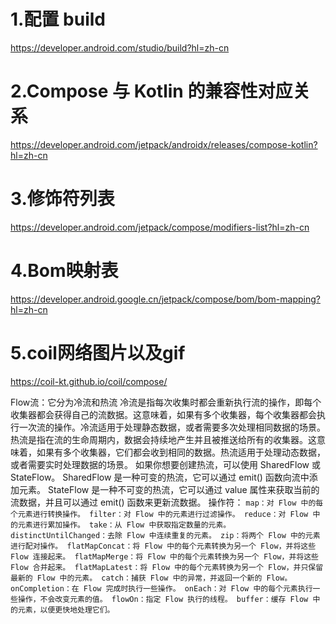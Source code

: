# 1.配置 build
https://developer.android.com/studio/build?hl=zh-cn</br>

# 2.Compose 与 Kotlin 的兼容性对应关系
https://developer.android.com/jetpack/androidx/releases/compose-kotlin?hl=zh-cn</br>

# 3.修饰符列表
https://developer.android.com/jetpack/compose/modifiers-list?hl=zh-cn</br>

# 4.Bom映射表
https://developer.android.google.cn/jetpack/compose/bom/bom-mapping?hl=zh-cn</br>

# 5.coil网络图片以及gif
https://coil-kt.github.io/coil/compose/</br>


Flow流：它分为冷流和热流
    冷流是指每次收集时都会重新执行流的操作，即每个收集器都会获得自己的流数据。这意味着，如果有多个收集器，每个收集器都会执行一次流的操作。冷流适用于处理静态数据，或者需要多次处理相同数据的场景。
    热流是指在流的生命周期内，数据会持续地产生并且被推送给所有的收集器。这意味着，如果有多个收集器，它们都会收到相同的数据。热流适用于处理动态数据，或者需要实时处理数据的场景。
        如果你想要创建热流，可以使用 SharedFlow 或 StateFlow。
            SharedFlow 是一种可变的热流，它可以通过 emit() 函数向流中添加元素。
            StateFlow 是一种不可变的热流，它可以通过 value 属性来获取当前的流数据，并且可以通过 emit() 函数来更新流数据。
    操作符：
        ```
        map：对 Flow 中的每个元素进行转换操作。
        filter：对 Flow 中的元素进行过滤操作。
        reduce：对 Flow 中的元素进行累加操作。
        take：从 Flow 中获取指定数量的元素。
        distinctUntilChanged：去除 Flow 中连续重复的元素。
        zip：将两个 Flow 中的元素进行配对操作。
        flatMapConcat：将 Flow 中的每个元素转换为另一个 Flow，并将这些 Flow 连接起来。
        flatMapMerge：将 Flow 中的每个元素转换为另一个 Flow，并将这些 Flow 合并起来。
        flatMapLatest：将 Flow 中的每个元素转换为另一个 Flow，并只保留最新的 Flow 中的元素。
        catch：捕获 Flow 中的异常，并返回一个新的 Flow。
        onCompletion：在 Flow 完成时执行一些操作。
        onEach：对 Flow 中的每个元素执行一些操作，不会改变元素的值。
        flowOn：指定 Flow 执行的线程。
        buffer：缓存 Flow 中的元素，以便更快地处理它们。
        ```